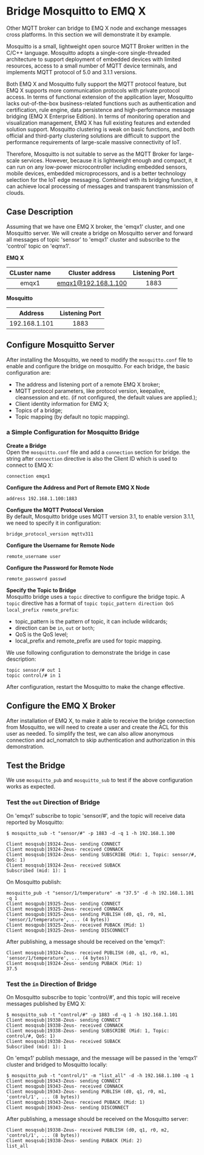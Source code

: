 # Bridge Mosquitto to EMQ X
Other MQTT broker can bridge to EMQ X node and exchange messages cross platforms. In this section we will demonstrate it by example.

Mosquitto is a small, lightweight open source MQTT Broker written in the C/C++ language. Mosquitto adopts a single-core single-threaded architecture to support deployment of embedded devices with limited resources, access to a small number of MQTT device terminals, and implements MQTT protocol of 5.0 and 3.1.1 versions.

Both EMQ X and Mosquitto fully support the MQTT protocol feature, but EMQ X supports more communication protocols with private protocol access. In terms of functional extension of the application layer, Mosquitto lacks out-of-the-box business-related functions such as authentication and certification, rule engine, data persistence and high-performance message bridging (EMQ X Enterprise Edition). In terms of  monitoring operation and visualization management, EMQ X has full existing features and extended solution support. Mosquitto clustering is weak on basic functions, and both official and third-party clustering solutions are difficult to support the performance requirements of large-scale massive connectivity of IoT.

Therefore, Mosquitto is not suitable to serve as the MQTT Broker for large-scale services. However, because it is lightweight enough and compact, it can run on any low-power microcontroller including embedded sensors, mobile devices, embedded microprocessors, and is a better technology selection for the IoT edge messaging. Combined with its bridging function, it can achieve local processing of messages and transparent transmission of clouds.

## Case Description
Assuming that we have one EMQ X broker, the 'emqx1' cluster, and one Mosquitto server. We will create a bridge on Mosquitto server and forward all messages of topic 'sensor' to 'emqx1' cluster  and subscribe to the 'control' topic on 'eqmx1'.


**EMQ X**  

| CLuster name | Cluster address | Listening Port |
| :---: | :---: | :---: |
| emqx1 | emqx1@192.168.1.100 | 1883 |

**Mosquitto**

| Address | Listening Port |
| :---: | :---: |
| 192.168.1.101 | 1883 |

## Configure Mosquitto Server
After installing the Mosquitto, we need to modify the `mosquitto.conf` file to enable and configure the bridge on mosquitto. For each bridge, the basic configuration are:

- The address and listening port of a remote EMQ X broker;
- MQTT protocol parameters, like protocol version, keepalive, cleansession and etc. (if not configured, the default values are applied.);
- Client identity information for EMQ X;
- Topics of a bridge;
- Topic mapping (by default no topic mapping).

### a Simple Configuration for Mosquitto Bridge

**Create a Bridge**  
Open the `mosquitto.conf` file and add a `connection` section for bridge. the string after `connection` directive is also the Client ID which is used to connect to EMQ X:

```
connection emqx1
```

**Configure the Address and Port of Remote EMQ X Node**
```
address 192.168.1.100:1883
```
**Configure the MQTT Protocol Version**  
By default, Mosquitto bridge uses MQTT version 3.1, to enable version 3.1.1, we need to specify it in configuration:
```
bridge_protocol_version mqttv311
```

**Configure the Username for Remote Node**  
```
remote_username user
```

**Configure the Password for Remote Node**
```
remote_password passwd
```

**Specify the Topic to Bridge**  
Mosquitto bridge uses a `topic` directive to configure the bridge topic. A `topic` directive has a format of `topic topic_pattern direction QoS local_prefix remote_prefix`:

- topic_pattern is the pattern of topic, it can include wildcards;
- direction can be `in`, `out` or `both`;
- QoS is the QoS level;
- local_prefix and remote_prefix are used for topic mapping.

We use following configuration to demonstrate the bridge in case description:
```
topic sensor/# out 1
topic control/# in 1
```

After configuration, restart the Mosquitto to make the change effective.

## Configure the EMQ X Broker
After installation of EMQ X, to make it able to receive the bridge connection from Mosquitto, we will need to create a user and create the ACL for this user as needed. To simplify the test, we can also allow anonymous connection and acl_nomatch to skip authentication and authorization in this demonstration.

## Test the Bridge
We use `mosquitto_pub` and `mosquitto_sub` to test if the above configuration works as expected.

### Test the `out` Direction of Bridge
On 'emqx1' subscribe to topic 'sensor/#', and the topic will receive data reported by Mosquitto:
```
$ mosquitto_sub -t "sensor/#" -p 1883 -d -q 1 -h 192.168.1.100

Client mosqsub|19324-Zeus- sending CONNECT
Client mosqsub|19324-Zeus- received CONNACK
Client mosqsub|19324-Zeus- sending SUBSCRIBE (Mid: 1, Topic: sensor/#, QoS: 1)
Client mosqsub|19324-Zeus- received SUBACK
Subscribed (mid: 1): 1
```
On Mosquitto publish:
```
mosquitto_pub -t "sensor/1/temperature" -m "37.5" -d -h 192.168.1.101 -q 1
Client mosqpub|19325-Zeus- sending CONNECT
Client mosqpub|19325-Zeus- received CONNACK
Client mosqpub|19325-Zeus- sending PUBLISH (d0, q1, r0, m1, 'sensor/1/temperature', ... (4 bytes))
Client mosqpub|19325-Zeus- received PUBACK (Mid: 1)
Client mosqpub|19325-Zeus- sending DISCONNECT
```
After publishing, a message should be received on the 'emqx1':
```
Client mosqsub|19324-Zeus- received PUBLISH (d0, q1, r0, m1, 'sensor/1/temperature', ... (4 bytes))
Client mosqsub|19324-Zeus- sending PUBACK (Mid: 1)
37.5
```

### Test the `in` Direction of Bridge
On Mosquitto subscribe to topic 'control/#', and this topic will receive messages published by EMQ X:
```
$ mosquitto_sub -t "control/#" -p 1883 -d -q 1 -h 192.168.1.101
Client mosqsub|19338-Zeus- sending CONNECT
Client mosqsub|19338-Zeus- received CONNACK
Client mosqsub|19338-Zeus- sending SUBSCRIBE (Mid: 1, Topic: control/#, QoS: 1)
Client mosqsub|19338-Zeus- received SUBACK
Subscribed (mid: 1): 1
```

On 'emqx1' publish message, and the message will be passed in the 'emqx1' cluster and bridged to Mosquitto locally:
```
$ mosquitto_pub -t "control/1" -m "list_all" -d -h 192.168.1.100 -q 1
Client mosqpub|19343-Zeus- sending CONNECT
Client mosqpub|19343-Zeus- received CONNACK
Client mosqpub|19343-Zeus- sending PUBLISH (d0, q1, r0, m1, 'control/1', ... (8 bytes))
Client mosqpub|19343-Zeus- received PUBACK (Mid: 1)
Client mosqpub|19343-Zeus- sending DISCONNECT
```

After publishing, a message should be received on the Mosquitto server:
```
Client mosqsub|19338-Zeus- received PUBLISH (d0, q1, r0, m2, 'control/1', ... (8 bytes))
Client mosqsub|19338-Zeus- sending PUBACK (Mid: 2)
list_all
```
